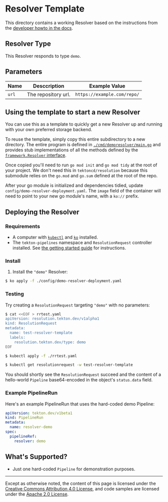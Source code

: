 # Resolver Template

This directory contains a working Resolver based on the instructions
from the [developer howto in the docs](../how-to-write-a-resolver.md).

## Resolver Type

This Resolver responds to type `demo`.

## Parameters

| Name   | Desccription                 | Example Value               |
|--------|------------------------------|-----------------------------|
| `url`  | The repository url.          | `https://example.com/repo/` |

## Using the template to start a new Resolver

You can use this as a template to quickly get a new Resolver up and
running with your own preferred storage backend.

To reuse the template, simply copy this entire subdirectory to a new
directory. The entire program is defined in
[`./cmd/demoresolver/main.go`](./cmd/demoresolver/main.go) and provides stub
implementations of all the methods defined by the [`framework.Resolver`
interface](../../pkg/resolution/resolver/framework/interface.go).

Once copied you'll need to run `go mod init` and `go mod tidy` at the root
of your project. We don't need this in `tektoncd/resolution` because this
submodule relies on the `go.mod` and `go.sum` defined at the root of the repo.

After your go module is initialized and dependencies tidied, update
`config/demo-resolver-deployment.yaml`. The `image` field of the container
will need to point to your new go module's name, with a `ko://` prefix.

## Deploying the Resolver

### Requirements

- A computer with
  [`kubectl`](https://kubernetes.io/docs/tasks/tools/#kubectl) and
  [`ko`](https://github.com/google/ko) installed.
- The `tekton-pipelines` namespace and `ResolutionRequest`
  controller installed. See [the getting started
  guide](./getting-started.md#step-3-install-tekton-resolution) for
  instructions.

### Install

1. Install the `"demo"` Resolver:

```bash
$ ko apply -f ./config/demo-resolver-deployment.yaml
```

### Testing

Try creating a `ResolutionRequest` targeting `"demo"` with no parameters:

```bash
$ cat <<EOF > rrtest.yaml
apiVersion: resolution.tekton.dev/v1alpha1
kind: ResolutionRequest
metadata:
  name: test-resolver-template
  labels:
    resolution.tekton.dev/type: demo
EOF

$ kubectl apply -f ./rrtest.yaml

$ kubectl get resolutionrequest -w test-resolver-template
```

You should shortly see the `ResolutionRequest` succeed and the content of
a hello-world `Pipeline` base64-encoded in the object's `status.data`
field.

### Example PipelineRun

Here's an example PipelineRun that uses the hard-coded demo Pipeline:

```yaml
apiVersion: tekton.dev/v1beta1
kind: PipelineRun
metadata:
  name: resolver-demo
spec:
  pipelineRef:
    resolver: demo
```

## What's Supported?

- Just one hard-coded `Pipeline` for demonstration purposes.

---

Except as otherwise noted, the content of this page is licensed under the
[Creative Commons Attribution 4.0 License](https://creativecommons.org/licenses/by/4.0/),
and code samples are licensed under the
[Apache 2.0 License](https://www.apache.org/licenses/LICENSE-2.0).
